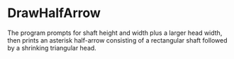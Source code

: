 # DrawHalfArrow
The program prompts for shaft height and width plus a larger head width, then prints an asterisk half-arrow consisting of a rectangular shaft followed by a shrinking triangular head.
